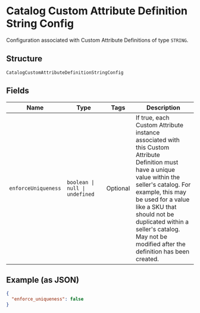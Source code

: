 
# Catalog Custom Attribute Definition String Config

Configuration associated with Custom Attribute Definitions of type `STRING`.

## Structure

`CatalogCustomAttributeDefinitionStringConfig`

## Fields

| Name | Type | Tags | Description |
|  --- | --- | --- | --- |
| `enforceUniqueness` | `boolean \| null \| undefined` | Optional | If true, each Custom Attribute instance associated with this Custom Attribute<br/>Definition must have a unique value within the seller's catalog. For<br/>example, this may be used for a value like a SKU that should not be<br/>duplicated within a seller's catalog. May not be modified after the<br/>definition has been created. |

## Example (as JSON)

```json
{
  "enforce_uniqueness": false
}
```

